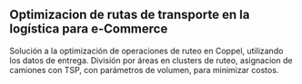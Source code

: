 ## Optimizacion de rutas de transporte en la logística para e-Commerce

Solución a la optimización de operaciones de ruteo en Coppel, utilizando los datos de entrega. División por áreas en clusters de ruteo, asignacion de camiones con TSP, con parámetros de volumen, para minimizar costos.
